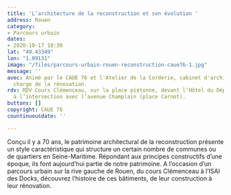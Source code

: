 ```yaml
---
title: 'L’architecture de la reconstruction et son évolution '
address: Rouen
category:
- Parcours urbain
dates:
- 2020-10-17 10:30
lat: "49.43349"
lon: "1.09131"
image: "/files/parcours-urbain-rouen-reconstruction-caue76-1.jpg"
message: ''
avec: Animé par le CAUE 76 et l'Atelier de la Corderie, cabinet d'architecture en
  charge de la rénovation.
rdv: RDV Cours Clémenceau, sur la place piétonne, devant l’Hôtel du Département et
  à l’intersection avec l’avenue Champlain (place Carnot).
buttons: []
copyright: CAUE 76
countinuousdate: ''

---
```

Conçu il y a 70 ans, le patrimoine architectural de la reconstruction présente un style caractéristique qui structure un certain nombre de communes ou de quartiers en Seine-Maritime. Répondant aux principes constructifs d’une époque, ils font aujourd’hui partie de notre patrimoine. A l’occasion d’un parcours urbain sur la rive gauche de Rouen, du cours Clémenceau à l’ISAI des Docks, découvrez l’histoire de ces bâtiments, de leur construction à leur rénovation.